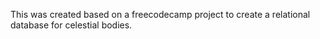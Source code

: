 This was created based on a freecodecamp project to create a relational database for celestial bodies.
